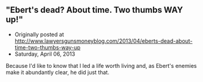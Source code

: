 ## "Ebert's dead? About time. Two thumbs WAY up!"

 * Originally posted at http://www.lawyersgunsmoneyblog.com/2013/04/eberts-dead-about-time-two-thumbs-way-up
 * Saturday, April 06, 2013

Because I'd like to know that I led a life worth living and, as Ebert's enemies make it abundantly clear, he did just that.